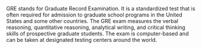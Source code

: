 GRE stands for Graduate Record Examination. It is a standardized test that is often required for admission to graduate school programs in the United States and some other countries. The GRE exam measures the verbal reasoning, quantitative reasoning, analytical writing, and critical thinking skills of prospective graduate students. The exam is computer-based and can be taken at designated testing centers around the world.
